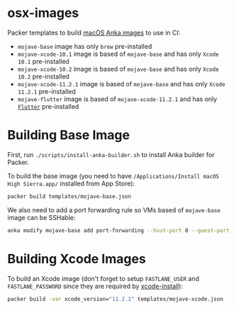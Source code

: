 # osx-images

Packer templates to build [macOS Anka images](https://veertu.com/anka-technology/) to use in CI:

  * `mojave-base` image has only `brew` pre-installed
  * `mojave-xcode-10.1` image is based of `mojave-base` and has only `Xcode 10.1` pre-installed
  * `mojave-xcode-10.2` image is based of `mojave-base` and has only `Xcode 10.2` pre-installed
  * `mojave-xcode-11.2.1` image is based of `mojave-base` and has only `Xcode 11.2.1` pre-installed
  * `mojave-flutter` image is based of `mojave-xcode-11.2.1` and has only [`Flutter`](https://flutter.dev/) pre-installed

# Building Base Image

First, run `./scripts/install-anka-builder.sh` to install Anka builder for Packer.

To build the base image (you need to have `/Applications/Install macOS High Sierra.app/` installed from App Store):

```bash
packer build templates/mojave-base.json
```

We also need to add a port forwarding rule so VMs based of `mojave-base` image can be SSHable:

```bash
anka modify mojave-base add port-forwarding --host-port 0 --guest-port 22 --protocol tcp ssh
```

# Building Xcode Images

To build an Xcode image (don't forget to setup `FASTLANE_USER` and `FASTLANE_PASSWORD` since they are required by
[xcode-install](https://github.com/KrauseFx/xcode-install#usage)):

```bash
packer build -var xcode_version="11.2.1" templates/mojave-xcode.json
```
